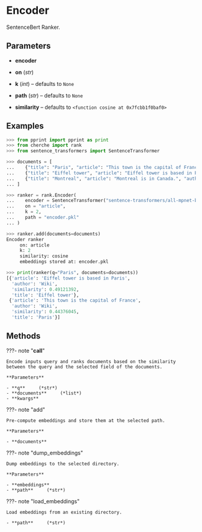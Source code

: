 # Encoder

SentenceBert Ranker.



## Parameters

- **encoder**

- **on** (*str*)

- **k** (*int*) – defaults to `None`

- **path** (*str*) – defaults to `None`

- **similarity** – defaults to `<function cosine at 0x7fcbb1f0baf0>`



## Examples

```python
>>> from pprint import pprint as print
>>> from cherche import rank
>>> from sentence_transformers import SentenceTransformer

>>> documents = [
...    {"title": "Paris", "article": "This town is the capital of France", "author": "Wiki"},
...    {"title": "Eiffel tower", "article": "Eiffel tower is based in Paris", "author": "Wiki"},
...    {"title": "Montreal", "article": "Montreal is in Canada.", "author": "Wiki"},
... ]

>>> ranker = rank.Encoder(
...    encoder = SentenceTransformer("sentence-transformers/all-mpnet-base-v2").encode,
...    on = "article",
...    k = 2,
...    path = "encoder.pkl"
... )

>>> ranker.add(documents=documents)
Encoder ranker
     on: article
     k: 2
     similarity: cosine
     embeddings stored at: encoder.pkl

>>> print(ranker(q="Paris", documents=documents))
[{'article': 'Eiffel tower is based in Paris',
  'author': 'Wiki',
  'similarity': 0.49121392,
  'title': 'Eiffel tower'},
 {'article': 'This town is the capital of France',
  'author': 'Wiki',
  'similarity': 0.44376045,
  'title': 'Paris'}]
```

## Methods

???- note "__call__"

    Encode inputs query and ranks documents based on the similarity between the query and the selected field of the documents.

    **Parameters**

    - **q**     (*str*)    
    - **documents**     (*list*)    
    - **kwargs**    
    
???- note "add"

    Pre-compute embeddings and store them at the selected path.

    **Parameters**

    - **documents**    
    
???- note "dump_embeddings"

    Dump embeddings to the selected directory.

    **Parameters**

    - **embeddings**    
    - **path**     (*str*)    
    
???- note "load_embeddings"

    Load embeddings from an existing directory.

    - **path**     (*str*)    
    
